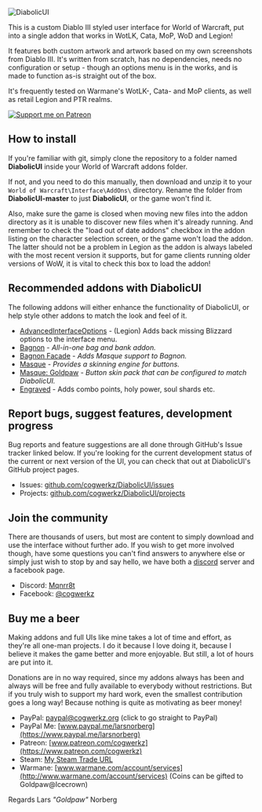 ![DiabolicUI](http://i.imgur.com/VhvOlh3.png)

This is a custom Diablo III styled user interface for World of Warcraft, put into a single addon that works in WotLK, Cata, MoP, WoD and Legion!

It features both custom artwork and artwork based on my own screenshots from Diablo III. It's written from scratch, has no dependencies, needs no configuration or setup - though an options menu is in the works, and is made to function as-is straight out of the box.

It's frequently tested on Warmane's WotLK-, Cata- and MoP clients, as well as retail Legion and PTR realms.

[ ![Support me on Patreon](http://i.imgur.com/kVU2d3f.png) ](https://www.patreon.com/cogwerkz)

## How to install

If you're familiar with git, simply clone the repository to a folder named **DiabolicUI** inside your World of Warcraft addons folder.

If not, and you need to do this manually, then download and unzip it to your `World of Warcraft\Interface\AddOns\` directory. Rename the folder from **DiabolicUI-master** to just **DiabolicUI**, or the game won't find it. 

Also, make sure the game is closed when moving new files into the addon directory as it is unable to discover new files when it's already running. And remember to check the "load out of date addons" checkbox in the addon listing on the character selection screen, or the game won't load the addon. The latter should not be a problem in Legion as the addon is always labeled with the most recent version it supports, but for game clients running older versions of WoW, it is vital to check this box to load the addon!

## Recommended addons with DiabolicUI

The following addons will either enhance the functionality of DiabolicUI, or help style other addons to match the look and feel of it.

* [AdvancedInterfaceOptions](https://mods.curse.com/addons/wow/advancedinterfaceoptions) - (Legion) Adds back missing Blizzard options to the interface menu.
* [Bagnon](https://mods.curse.com/addons/wow/bagnon) - _All-in-one bag and bank addon._
* [Bagnon Facade](https://mods.curse.com/addons/wow/bagnon-facade) - _Adds Masque support to Bagnon._
* [Masque](https://mods.curse.com/addons/wow/masque) - _Provides a skinning engine for buttons._
* [Masque: Goldpaw](http://www.curse.com/addons/wow/masque_goldpaw) - _Button skin pack that can be configured to match DiabolicUI._
* [Engraved](https://mods.curse.com/addons/wow/engraved) - Adds combo points, holy power, soul shards etc. 


## Report bugs, suggest features, development progress

Bug reports and feature suggestions are all done through GitHub's Issue tracker linked below. If you're looking for the current development status of the current or next version of the UI, you can check that out at DiabolicUI's GitHub project pages.

* Issues: [github.com/cogwerkz/DiabolicUI/issues](https://github.com/cogwerkz/DiabolicUI/issues)
* Projects: [github.com/cogwerkz/DiabolicUI/projects](https://github.com/cogwerkz/DiabolicUI/projects)

## Join the community

There are thousands of users, but most are content to simply download and use the interface without further ado. If you wish to get more involved though, have some questions you can't find answers to anywhere else or simply just wish to stop by and say hello, we have both a [discord](https://discordapp.com/) server and a facebook page.

* Discord: [Mqnrr8t](https://discord.gg/Mqnrr8t)
* Facebook: [@cogwerkz](https://www.facebook.com/cogwerkz)

## Buy me a beer

Making addons and full UIs like mine takes a lot of time and effort, as they're all one-man projects. I do it because I love doing it, because I believe it makes the game better and more enjoyable. But still, a lot of hours are put into it.

Donations are in no way required, since my addons always has been and always will be free and fully available to everybody without restrictions. But if you truly wish to support my hard work, even the smallest contribution goes a long way! Because nothing is quite as motivating as beer money!

* PayPal: [paypal@cogwerkz.org](https://www.paypal.com/cgi-bin/webscr?hosted_button_id=NYTWF68FKGLL6&item_name=DiabolicUI+%28By+Lars+Norberg%29&cmd=_s-xclick) (click to go straight to PayPal)
* PayPal Me: [www.paypal.me/larsnorberg](https://www.paypal.me/larsnorberg)
* Patreon: [www.patreon.com/cogwerkz](https://www.patreon.com/cogwerkz)
* Steam: [My Steam Trade URL](https://steamcommunity.com/tradeoffer/new/?partner=12981766&token=YxIjFAlT)
* Warmane: [www.warmane.com/account/services](http://www.warmane.com/account/services) (Coins can be gifted to Goldpaw@Icecrown)


Regards
Lars *"Goldpaw"* Norberg
